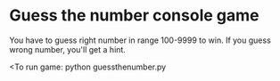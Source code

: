 # Guess the number console game

You have to guess right number in range 100-9999 to win. If you guess wrong number, you'll get a hint.

<To run game:
       python guessthenumber.py
>
